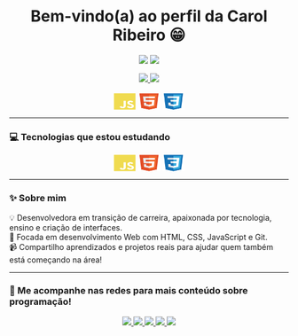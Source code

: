 <h1 align="center">Bem-vindo(a) ao perfil da Carol Ribeiro 😁</h1>

<p align="center">
  <img height="180em" src="https://github-readme-stats-carol.vercel.app/api?username=CarolRibeiro-S&show_icons=true&theme=tokyonight&include_all_commits=true&count_private=true"/>
  <img height="180em" src="https://github-readme-stats-carol.vercel.app/api/top-langs/?username=CarolRibeiro-S&layout=compact&langs_count=6&theme=tokyonight"/>
</p>

<div align="center">
  <a href="https://github.com/CarolRibeiro-S">
    <img height="180em" src="https://github-readme-stats-carol.vercel.app/api?username=CarolRibeiro-S&show_icons=true&theme=tokyonight&include_all_commits=true&count_private=true"/>
    <img height="180em" src="https://github-readme-stats-carol.vercel.app/api/top-langs/?username=CarolRibeiro-S&layout=compact&langs_count=6&theme=tokyonight"/>
  </a>
</div>

<div style="display: inline_block" align="center"><br>
  <img align="center" alt="JavaScript" height="30" width="40" src="https://raw.githubusercontent.com/devicons/devicon/master/icons/javascript/javascript-plain.svg">
  <img align="center" alt="HTML" height="30" width="40" src="https://raw.githubusercontent.com/devicons/devicon/master/icons/html5/html5-original.svg">
  <img align="center" alt="CSS" height="30" width="40" src="https://raw.githubusercontent.com/devicons/devicon/master/icons/css3/css3-original.svg">
</div>

---

### 💻 Tecnologias que estou estudando

<p align="center">
  <img align="center" alt="JavaScript logo" height="30" width="40" src="https://raw.githubusercontent.com/devicons/devicon/master/icons/javascript/javascript-plain.svg">
  <img align="center" alt="HTML5 logo" height="30" width="40" src="https://raw.githubusercontent.com/devicons/devicon/master/icons/html5/html5-original.svg">
  <img align="center" alt="CSS3 logo" height="30" width="40" src="https://raw.githubusercontent.com/devicons/devicon/master/icons/css3/css3-original.svg">
</p>

---

### ✨ Sobre mim

💡 Desenvolvedora em transição de carreira, apaixonada por tecnologia, ensino e criação de interfaces.  
🎯 Focada em desenvolvimento Web com HTML, CSS, JavaScript e Git.  
📹 Compartilho aprendizados e projetos reais para ajudar quem também está começando na área!

---

### 📲 Me acompanhe nas redes para mais conteúdo sobre programação!

<p align="center">
  <a href="https://www.youtube.com/@carolribeirocodara" target="_blank">
    <img src="https://img.shields.io/badge/YouTube-FF0000?style=for-the-badge&logo=youtube&logoColor=white">
  </a>
  <a href="https://instagram.com/carol.ribeiro.ss" target="_blank">
    <img src="https://img.shields.io/badge/Instagram-E4405F?style=for-the-badge&logo=instagram&logoColor=white">
  </a>
  <a href="https://discord.gg/MxXnAWnw" target="_blank">
    <img src="https://img.shields.io/badge/Discord-5865F2?style=for-the-badge&logo=discord&logoColor=white">
  </a>
  <a href="mailto:anacarolina.ribeiro.s@gmail.com" target="_blank">
    <img src="https://img.shields.io/badge/Gmail-D93025?style=for-the-badge&logo=gmail&logoColor=white">
  </a>
  <a href="https://www.linkedin.com/in/carol-ribeiro-s" target="_blank">
    <img src="https://img.shields.io/badge/LinkedIn-0077B5?style=for-the-badge&logo=linkedin&logoColor=white">
  </a>
</p>
